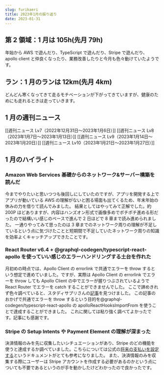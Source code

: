 ```yaml
---
slug: furikaeri
title: 2023年1月の振り返り
date: 2023-01-31
---
```


## 第 2 領域：1 月は 105h(先月 79h)

年始から AWS で遊んだり、TypeScript で遊んだり、Stripe で遊んだり、apollo client と仲良くなったり、業務改善したりと今月も色々動けていたようです。

## ラン：1 月のランは 12km(先月 4km)

どんどん寒くなってきて走るモチベーションが下がってきていますが、健康のためにも走れるときは走っていきます。

## 1 月の週刊ニュース

[[週刊ニュース Lv7（2022年12月31日～2023年1月6日）]]
[[週刊ニュース Lv8（2023年1月7日～2023年1月13日）]]
[[週刊ニュース Lv9（2023年1月14日～2023年1月20日）]]
[[週刊ニュース Lv10（2023年1月21日～2023年1月27日）]]

## 1 月のハイライト

### Amazon Web Services 基礎からのネットワーク&サーバー構築を読んだ

今までやりたいと思いつつも後回しにしていたのですが、アプリを開発する上でアプリが動いている AWS の理解がないと困る場面も出てくるため、年末年始の休みの力を借りて読んでみました。
結果としてはやってみて正解でした。約 200P ほどありますが、内容はハンズオン形式で画像多めでポチポチ進める形だったので結構いい感じのペースで進んで 2 日ほどで 8 章まで読み進められました。
一通りやってみて思ったのは 3 章までのネットワーク周りの理解が不足しているという点に気づけたことと短期間で不足していたネットワーク周りの知識を効率よくキャッチアップできたことです。

### React Router v6.4 + @graphql-codegen/typescript-react-apollo を使っていい感じのエラーハンドリングする土台を作れた

月初めの時点では、Apollo Client の errorlink で共通でエラーを throw するという想定で進めていました。ですが、実際は Apollo Client の errorlink でエラーを throw しても Apollo Client の中でエラーが握りつぶされているようで React Router でエラーを catch することができませんでした。
ここで諦めきれず色々調べていると、スタディサプリさんの[記事](https://blog.studysapuri.jp/entry/gql-codegen-ts-react-apollo-memories)を見つけました。
この記事のおかげで共通でエラーを throw するという目的を@graphql-codegen/typescript-react-apollo の apolloReactHooksImportFrom を使うことで達成することができました。
これに関しては粘り強く調べてよかったです。記事にも感謝です。

### Stripe の Setup Intents や Payment Element の理解が深まった

決済情報のみを先に収集したいシチュエーションがあり、Stripe のどの機能を使うと達成するか調べていました。こちらについては公式の[将来の支払いを設定する](https://stripe.com/docs/payments/save-and-reuse)というドキュメントがとても参考になりました。
また、決済情報のみを収集する際にユーザーは Stripe アカウントを作成する必要があるのかという点についても不要であるというのが手を動かしたけどわかったので良かったです。
